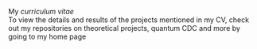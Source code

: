 My _curriculum vitae_\
To view the details and results of the projects mentioned in my CV, check out my repositories on theoretical projects, quantum CDC and more by going to my home page
